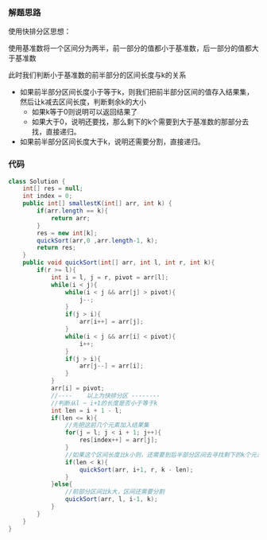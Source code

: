 ### 解题思路
使用快排分区思想：

使用基准数将一个区间分为两半，前一部分的值都小于基准数，后一部分的值都大于基准数

此时我们判断小于基准数的前半部分的区间长度与k的关系
- 如果前半部分区间长度小于等于k，则我们把前半部分区间的值存入结果集，然后让k减去区间长度，判断剩余k的大小
  - 如果k等于0则说明可以返回结果了
  - 如果大于0，说明还要找，那么剩下的k个需要到大于基准数的那部分去找，直接递归。
- 如果前半部分区间长度大于k，说明还需要分割，直接递归。

### 代码

```java
class Solution {
    int[] res = null;
    int index = 0;
    public int[] smallestK(int[] arr, int k) {
        if(arr.length == k){
            return arr;
        }
        res = new int[k];
        quickSort(arr,0 ,arr.length-1, k);
        return res;
    }
    public void quickSort(int[] arr, int l, int r, int k){
        if(r >= l){
            int i = l, j = r, pivot = arr[l];
            while(i < j){
                while(i < j && arr[j] > pivot){
                    j--;
                }
                if(j > i){
                    arr[i++] = arr[j];
                }
                while(i < j && arr[i] < pivot){
                    i++;
                }
                if(j > i){
                    arr[j--] = arr[i];
                }
            }
            arr[i] = pivot;
            //----    以上为快排分区 --------
            //判断从l ~ i+1的长度是否小于等于k
            int len = i + 1 - l;
            if(len <= k){
                //先把这前几个元素加入结果集
                for(j = l; j < i + 1; j++){
                    res[index++] = arr[j];
                }
                //如果这个区间长度比k小则，还需要到后半部分区间去寻找剩下的k个元素
                if(len < k){
                    quickSort(arr, i+1, r, k - len);
                }
            }else{
                //前部分区间比k大，区间还需要分割
                quickSort(arr, l, i-1, k);
            }
        }
    }
}
```